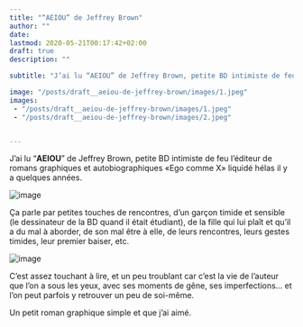 ```yaml
---
title: "“AEIOU” de Jeffrey Brown"
author: ""
date: 
lastmod: 2020-05-21T00:17:42+02:00
draft: true
description: ""

subtitle: "J’ai lu “AEIOU” de Jeffrey Brown, petite BD intimiste de feu l’éditeur de romans graphiques et autobiographiques «Ego comme X» liquidé…"

image: "/posts/draft__aeiou-de-jeffrey-brown/images/1.jpeg" 
images:
 - "/posts/draft__aeiou-de-jeffrey-brown/images/1.jpeg"
 - "/posts/draft__aeiou-de-jeffrey-brown/images/2.jpeg"


---
```


J’ai lu “**AEIOU**” de Jeffrey Brown, petite BD intimiste de feu l’éditeur de romans graphiques et autobiographiques «Ego comme X» liquidé hélas il y a quelques années. 




![image](/posts/draft__aeiou-de-jeffrey-brown/images/1.jpeg#layoutTextWidth)



Ça parle par petites touches de rencontres, d’un garçon timide et sensible (le dessinateur de la BD quand il était étudiant), de la fille qui lui plaît et qu’il a du mal à aborder, de son mal être à elle, de leurs rencontres, leurs gestes timides, leur premier baiser, etc.




![image](/posts/draft__aeiou-de-jeffrey-brown/images/2.jpeg#layoutTextWidth)



C’est assez touchant à lire, et un peu troublant car c’est la vie de l’auteur que l’on a sous les yeux, avec ses moments de gêne, ses imperfections… et l’on peut parfois y retrouver un peu de soi-même.

Un petit roman graphique simple et que j’ai aimé.
